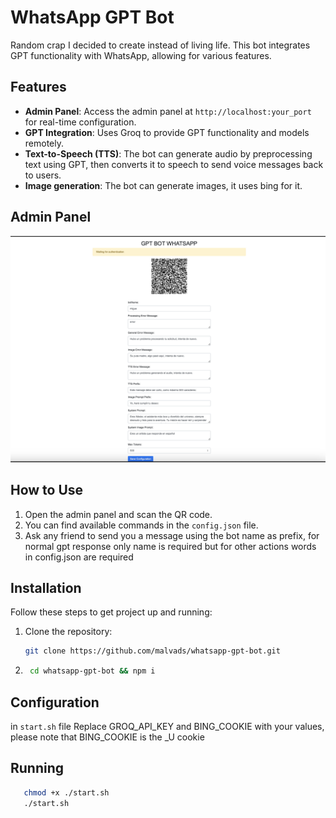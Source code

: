 # WhatsApp GPT Bot

Random crap I decided to create instead of living life. This bot integrates GPT functionality with WhatsApp, allowing for various features.

## Features

- **Admin Panel**: Access the admin panel at `http://localhost:your_port` for real-time configuration.
- **GPT Integration**: Uses Groq to provide GPT functionality and models remotely.
- **Text-to-Speech (TTS)**: The bot can generate audio by preprocessing text using GPT, then converts it to speech to send voice messages back to users.
- **Image generation**: The bot can generate images, it uses bing for it.

## Admin Panel

![Alt text](assets/admin.png)

## How to Use

1. Open the admin panel and scan the QR code.
2. You can find available commands in the `config.json` file.
3. Ask any friend to send you a message using the bot name as prefix, for normal gpt response only name is required but for other actions words in config.json are required

## Installation

Follow these steps to get project up and running:

1. Clone the repository:
   ```bash
   git clone https://github.com/malvads/whatsapp-gpt-bot.git
   ```

2. ```bash
    cd whatsapp-gpt-bot && npm i
    ```

## Configuration

in `start.sh` file Replace GROQ_API_KEY and BING_COOKIE with your values, please note that BING_COOKIE is the _U cookie

## Running

```bash
   chmod +x ./start.sh
   ./start.sh
```
